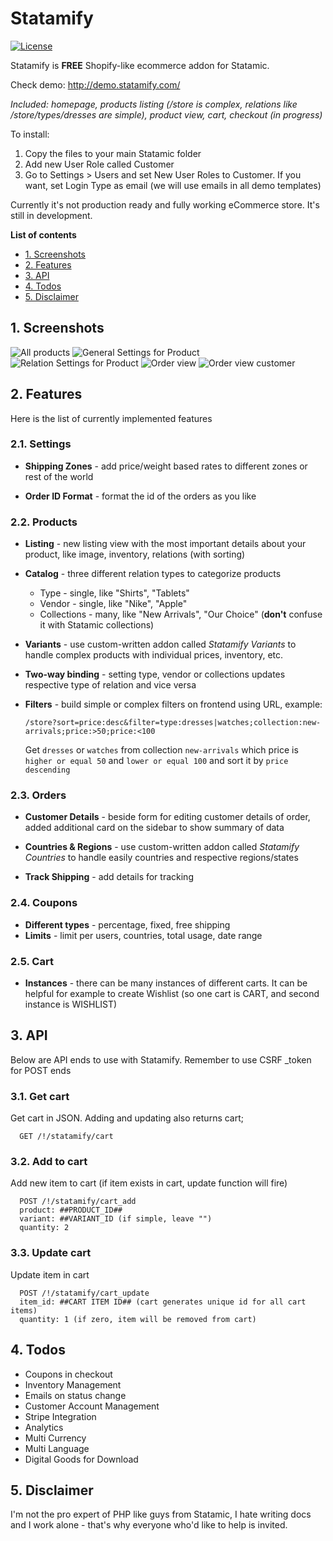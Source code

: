 # Statamify
[![License](https://img.shields.io/badge/license-MIT-blue.svg)](http://opensource.org/licenses/MIT)

Statamify is **FREE** Shopify-like ecommerce addon for Statamic. 

Check demo: http://demo.statamify.com/

*Included: homepage, products listing (/store is complex, relations like /store/types/dresses are simple), product view, cart, checkout (in progress)*

To install:
1) Copy the files to your main Statamic folder
2) Add new User Role called Customer
3) Go to Settings > Users and set New User Roles to Customer. If you want, set Login Type as email (we will use emails in all demo templates)

Currently it's not production ready and fully working eCommerce store. It's still in development.

**List of contents**
- [1. Screenshots](#screenshots)
- [2. Features](#features)
- [3. API](#api)
- [4. Todos](#todos)
- [5. Disclaimer](#disclaimer)

<a name="screenshots"></a>
## 1. Screenshots
![All products](/screenshot-products.jpg?raw=true "All products")
![General Settings for Product](/screenshot-product-new-general.jpg?raw=true "General Settings for Product")
![Relation Settings for Product](/screenshot-product-new-relation.jpg?raw=true "Relation Settings for Product")
![Order view](/screenshot-order.jpg?raw=true "Order view")
![Order view customer](/order-view.jpg?raw=true "Order view - Customer Details")

<a name="features"></a>
## 2. Features
Here is the list of currently implemented features

### 2.1. Settings
- **Shipping Zones** - add price/weight based rates to different zones or rest of the world

- **Order ID Format** - format the id of the orders as you like

### 2.2. Products
- **Listing** - new listing view with the most important details about your product, like image, inventory, relations (with sorting)

- **Catalog** - three different relation types to categorize products
  - Type - single, like "Shirts", "Tablets"
  - Vendor - single, like "Nike", "Apple"
  - Collections - many, like "New Arrivals", "Our Choice" (**don't** confuse it with Statamic collections)

- **Variants** - use custom-written addon called *Statamify Variants* to handle complex products with individual prices, inventory, etc.

- **Two-way binding** - setting type, vendor or collections updates respective type of relation and vice versa

- **Filters** - build simple or complex filters on frontend using URL, example:

  `/store?sort=price:desc&filter=type:dresses|watches;collection:new-arrivals;price:>50;price:<100`

  Get `dresses` or `watches` from collection `new-arrivals` which price is `higher or equal 50` and `lower or equal 100` and sort it by `price descending`

### 2.3. Orders
- **Customer Details** - beside form for editing customer details of order, added additional card on the sidebar to show summary of data

- **Countries & Regions** - use custom-written addon called *Statamify Countries* to handle easily countries and respective regions/states

- **Track Shipping** - add details for tracking

### 2.4. Coupons
- **Different types** - percentage, fixed, free shipping
- **Limits** - limit per users, countries, total usage, date range

### 2.5. Cart
- **Instances** - there can be many instances of different carts. It can be helpful for example to create Wishlist (so one cart is CART, and second instance is WISHLIST)

<a name="api"></a>
## 3. API
Below are API ends to use with Statamify. Remember to use CSRF _token for POST ends

### 3.1. Get cart
Get cart in JSON. Adding and updating also returns cart;

```
  GET /!/statamify/cart
```

### 3.2. Add to cart
Add new item to cart (if item exists in cart, update function will fire)

```
  POST /!/statamify/cart_add
  product: ##PRODUCT_ID##
  variant: ##VARIANT_ID (if simple, leave "")
  quantity: 2
```

### 3.3. Update cart
Update item in cart

```
  POST /!/statamify/cart_update
  item_id: ##CART ITEM ID## (cart generates unique id for all cart items)
  quantity: 1 (if zero, item will be removed from cart)
```

<a name="todos"></a>
## 4. Todos
 - Coupons in checkout
 - Inventory Management
 - Emails on status change
 - Customer Account Management
 - Stripe Integration
 - Analytics
 - Multi Currency
 - Multi Language
 - Digital Goods for Download

<a name="disclaimer"></a>
## 5. Disclaimer
I'm not the pro expert of PHP like guys from Statamic, I hate writing docs and I work alone - that's why everyone who'd like to help is invited.
